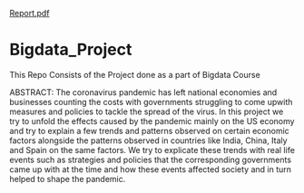 [Report.pdf](https://github.com/badri449/Bigdata_Project/files/6436017/Report.pdf)
# Bigdata_Project
This Repo Consists of the Project done as a part of Bigdata Course

ABSTRACT:
The coronavirus pandemic has left national economies and businesses counting the costs with governments struggling to come upwith measures and policies to tackle the spread of the virus. In this project we try to unfold the effects caused by  the pandemic mainly on the US economy and try to explain a few trends and patterns observed on certain economic factors alongside the patterns observed in countries like India, China, Italy and Spain on the same factors. We try to explicate these trends with real life events such as strategies and policies that the corresponding governments came up with at the time and how these events affected society and in turn helped to shape the pandemic.
